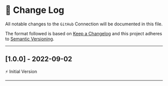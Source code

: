 # 📣 Change Log
All notable changes to the `GitHub` Connection will be documented in this file.

The format followed is based on [Keep a Changelog](http://keepachangelog.com/) and this project adheres to [Semantic Versioning](http://semver.org/).

---
 
## [1.0.0] - 2022-09-02
 
⚡️ Initial Version
 
---
